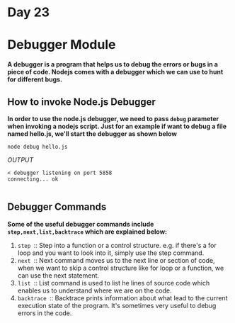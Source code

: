 # Day 23
# Debugger Module 

**A debugger is a program that helps us to debug the errors or bugs in a piece of code. Nodejs comes with a debugger which we can use to hunt for different bugs.**

## How to invoke Node.js Debugger

**In order to use the node.js debugger, we need to pass `debug` parameter when invoking a nodejs script. Just for an example if want to debug a file named hello.js, we'll start the debugger as shown below**

`node debug hello.js`

*OUTPUT*
```
< debugger listening on port 5858
connecting... ok
			
```

## Debugger Commands 
**Some of the useful debugger commands include `step,next,list,backtrace` which are explained below:**

1. `step `:: Step into a function or a control structure. e.g. if there's a for loop and you want to look into it, simply use the step command.
2. `next `:: Next command moves us to the next line or section of code, when we want to skip a control structure like for loop or a function, we can use the next statement.
3. `list `:: List command is used to list he lines of source code which enables us to understand where we are on the code.
4. `backtrace `:: Backtrace prints information about what lead to the current execution state of the program. It's sometimes very useful to debug errors in the code.

